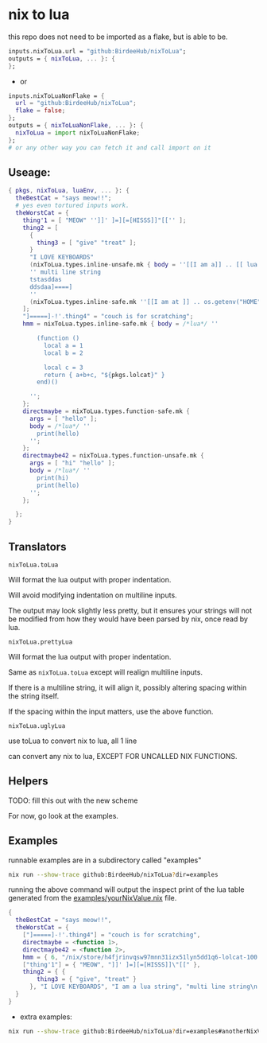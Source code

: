 # nix to lua

this repo does not need to be imported as a flake, but is able to be.

```nix
inputs.nixToLua.url = "github:BirdeeHub/nixToLua";
outputs = { nixToLua, ... }: {
};
```

- or

```nix
inputs.nixToLuaNonFlake = {
  url = "github:BirdeeHub/nixToLua";
  flake = false;
};
outputs = { nixToLuaNonFlake, ... }: {
  nixToLua = import nixToLuaNonFlake;
};
# or any other way you can fetch it and call import on it
```

## Useage:

```nix
{ pkgs, nixToLua, luaEnv, ... }: {
  theBestCat = "says meow!!";
  # yes even tortured inputs work.
  theWorstCat = {
    thing'1 = [ "MEOW" '']]' ]=][=[HISSS]]"[['' ];
    thing2 = [
      {
        thing3 = [ "give" "treat" ];
      }
      "I LOVE KEYBOARDS"
      (nixToLua.types.inline-unsafe.mk { body = ''[[I am a]] .. [[ lua ]] .. type("value")''; }) # --> "I am a lua string"
      '' multi line string
      tstasddas
      ddsdaa]====]
      ''
      (nixToLua.types.inline-safe.mk ''[[I am at ]] .. os.getenv("HOME") or "home?" .. " here!!"'')
    ];
    "]=====]-!'.thing4" = "couch is for scratching";
    hmm = nixToLua.types.inline-safe.mk { body = /*lua*/ ''

        (function ()
          local a = 1
          local b = 2

          local c = 3
          return { a+b+c, "${pkgs.lolcat}" }
        end)()

      '';
    };
    directmaybe = nixToLua.types.function-safe.mk {
      args = [ "hello" ];
      body = /*lua*/ ''
        print(hello)
      '';
    };
    directmaybe42 = nixToLua.types.function-unsafe.mk {
      args = [ "hi" "hello" ];
      body = /*lua*/ ''
        print(hi)
        print(hello)
      '';
    };

  };
}
```

## Translators

`nixToLua.toLua`

Will format the lua output with proper indentation.

Will avoid modifying indentation on multiline inputs.

The output may look slightly less pretty, but it ensures your strings
will not be modified from how they would have been parsed by nix,
once read by lua.

`nixToLua.prettyLua`

Will format the lua output with proper indentation.

Same as `nixToLua.toLua` except will realign multiline inputs.

If there is a multiline string, it will align it,
possibly altering spacing within the string itself.

If the spacing within the input matters, use the above function.

```nixToLua.uglyLua```

use toLua to convert nix to lua, all 1 line

can convert any nix to lua, EXCEPT FOR UNCALLED NIX FUNCTIONS.

## Helpers

TODO: fill this out with the new scheme

For now, go look at the examples.

## Examples

runnable examples are in a subdirectory called "examples"

```bash
nix run --show-trace github:BirdeeHub/nixToLua?dir=examples
```

running the above command will output the inspect print of the
lua table generated from the [examples/yourNixValue.nix](./examples/yourNixValue.nix) file.

```lua
{
  theBestCat = "says meow!!",
  theWorstCat = {
    ["]=====]-!'.thing4"] = "couch is for scratching",
    directmaybe = <function 1>,
    directmaybe42 = <function 2>,
    hmm = { 6, "/nix/store/h4fjrinvqsw97mnn31izx51lyn5dd1q6-lolcat-100.0.1" },
    ["thing'1"] = { "MEOW", "]]' ]=][=[HISSS]]\"[[" },
    thing2 = { {
        thing3 = { "give", "treat" }
      }, "I LOVE KEYBOARDS", "I am a lua string", "multi line string\n     tstasddas\n     ddsdaa]====]\n", "I am at /home/birdee" }
  }
}
```

- extra examples:

```bash
nix run --show-trace github:BirdeeHub/nixToLua?dir=examples#anotherNixValue
```
